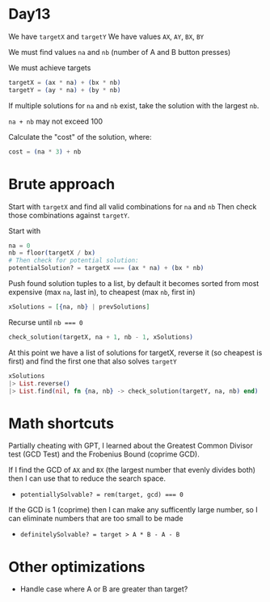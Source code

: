 # Day13

We have `targetX` and `targetY`
We have values `AX`, `AY`, `BX`, `BY`

We must find values `na` and `nb` (number of A and B button presses)

We must achieve targets

```elixir
targetX = (ax * na) + (bx * nb)
targetY = (ay * na) + (by * nb)
```

If multiple solutions for `na` and `nb` exist, take the solution with the largest `nb`.

`na + nb` may not exceed 100

Calculate the "cost" of the solution, where:

```elixir
cost = (na * 3) + nb
```

# Brute approach

Start with `targetX` and find all valid combinations for `na` and `nb`
Then check those combinations against `targetY`.

Start with

```elixir
na = 0
nb = floor(targetX / bx)
# Then check for potential solution:
potentialSolution? = targetX === (ax * na) + (bx * nb)
```

Push found solution tuples to a list, by default it becomes sorted from most expensive (max `na`, last in), to cheapest (max `nb`, first in)

```elixir
xSolutions = [{na, nb} | prevSolutions]
```

Recurse until `nb === 0`

```elixir
check_solution(targetX, na + 1, nb - 1, xSolutions)
```

At this point we have a list of solutions for targetX, reverse it (so cheapest is first) and find the first one that also solves `targetY`

```elixir
xSolutions
|> List.reverse()
|> List.find(nil, fn {na, nb} -> check_solution(targetY, na, nb) end)
```

# Math shortcuts

Partially cheating with GPT, I learned about the Greatest Common Divisor test (GCD Test) and the Frobenius Bound (coprime GCD).

If I find the GCD of `AX` and `BX` (the largest number that evenly divides both) then I can use that to reduce the search space.

- `potentiallySolvable? = rem(target, gcd) === 0`

If the GCD is 1 (coprime) then I can make any sufficently large number, so I can eliminate numbers that are too small to be made

- `definitelySolvable? = target > A * B - A - B`

# Other optimizations

- Handle case where A or B are greater than target?
